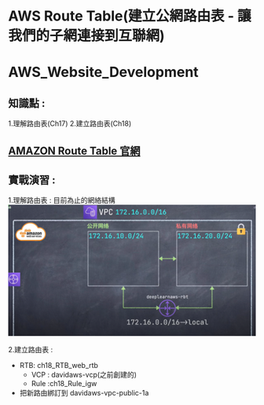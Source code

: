 #  AWS Route Table(建立公網路由表 - 讓我們的子網連接到互聯網)
AWS_Website_Development
==============================

## 知識點 : 

1.理解路由表(Ch17)
2.建立路由表(Ch18)

## [AMAZON Route Table 官網](https://docs.aws.amazon.com/zh_tw/vpc/latest/userguide/WorkWithRouteTables.html "VPC 和子網路")

## 實戰演習 :

1.理解路由表 : 
目前為止的網絡結構
![image](./img/route_table.PNG)

2.建立路由表 : 
+ RTB: ch18_RTB_web_rtb
    * VCP : davidaws-vcp(之前創建的)
    * Rule :ch18_Rule_igw
+ 把新路由綁訂到 davidaws-vpc-public-1a    
